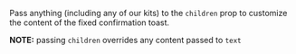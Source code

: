 Pass anything (including any of our kits) to the `children` prop to customize the content of the fixed confirmation toast.

**NOTE:** passing `children` overrides any content passed to `text`
